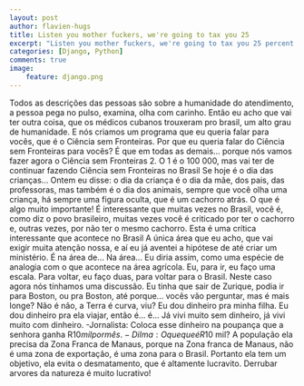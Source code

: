 ```yaml
---
layout: post
author: flavien-hugs
title: Listen you mother fuckers, we're going to tax you 25
excerpt: "Listen you mother fuckers, we're going to tax you 25 percent! When was the last time anybody saw us beating, let's say, China in a trade deal? They kill us. I beat China all the time. All the time."
categories: [Django, Python]
comments: true
image:
    feature: django.png
---
```


Todos as descrições das pessoas são sobre a humanidade do atendimento, a pessoa pega no pulso, examina, olha com carinho. Então eu acho que vai ter outra coisa, que os médicos cubanos trouxeram pro brasil, um alto grau de humanidade.
E nós criamos um programa que eu queria falar para vocês, que é o Ciência sem Fronteiras. Por que eu queria falar do Ciência sem Fronteiras para vocês? É que em todas as demais... porque nós vamos fazer agora o Ciência sem Fronteiras 2. O 1 é o 100 000, mas vai ter de continuar fazendo Ciência sem Fronteiras no Brasil
Se hoje é o dia das crianças... Ontem eu disse: o dia da criança é o dia da mãe, dos pais, das professoras, mas também é o dia dos animais, sempre que você olha uma criança, há sempre uma figura oculta, que é um cachorro atrás. O que é algo muito importante!
É interessante que muitas vezes no Brasil, você é, como diz o povo brasileiro, muitas vezes você é criticado por ter o cachorro e, outras vezes, por não ter o mesmo cachorro. Esta é uma crítica interessante que acontece no Brasil
A única área que eu acho, que vai exigir muita atenção nossa, e aí eu já aventei a hipótese de até criar um ministério. É na área de... Na área... Eu diria assim, como uma espécie de analogia com o que acontece na área agrícola.
Eu, para ir, eu faço uma escala. Para voltar, eu faço duas, para voltar para o Brasil. Neste caso agora nós tínhamos uma discussão. Eu tinha que sair de Zurique, podia ir para Boston, ou pra Boston, até porque... vocês vão perguntar, mas é mais longe? Não é não, a Terra é curva, viu?
Eu dou dinheiro pra minha filha. Eu dou dinheiro pra ela viajar, então é... é... Já vivi muito sem dinheiro, já vivi muito com dinheiro. -Jornalista: Coloca esse dinheiro na poupança que a senhora ganha R$10 mil por mês. -Dilma: O que que é R$10 mil?
A população ela precisa da Zona Franca de Manaus, porque na Zona franca de Manaus, não é uma zona de exportação, é uma zona para o Brasil. Portanto ela tem um objetivo, ela evita o desmatamento, que é altamente lucravito. Derrubar arvores da natureza é muito lucrativo!
